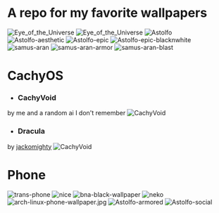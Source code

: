 # A repo for my favorite wallpapers
![Eye_of_the_Universe](https://raw.githubusercontent.com/Fhraze/wallpapers/master/OuterWildsEye.jpg)
![Eye_of_the_Universe](https://raw.githubusercontent.com/Fhraze/wallpapers/master/OuterWildsUW.jpg)
![Astolfo](https://raw.githubusercontent.com/Fhraze/wallpapers/master/astolfo-minimal.png)
![Astolfo-aesthetic](https://raw.githubusercontent.com/Fhraze/wallpapers/master/Astolfo-aesthetic.jpg)
![Astolfo-epic](https://raw.githubusercontent.com/Fhraze/wallpapers/master/Astolfo-epic.png)
![Astolfo-epic-blacknwhite](https://raw.githubusercontent.com/Fhraze/wallpapers/master/Astolfo-epic-blacknwhite.jpg)
![samus-aran](https://raw.githubusercontent.com/Fhraze/wallpapers/master/samus-aran.jpg)
![samus-aran-armor](https://raw.githubusercontent.com/Fhraze/wallpapers/master/samus-aran-armor.jpg)
![samus-aran-blast](https://raw.githubusercontent.com/Fhraze/wallpapers/master/samus-aran-blast.jpg)

# CachyOS
- ### CachyVoid
by me and a random ai I don't remember
![CachyVoid](https://raw.githubusercontent.com/Fhraze/wallpapers/master/CachyVoid.jpg)
- ### Dracula
by [jackomighty](https://github.com/dracula/wallpaper/issues/49)
![CachyVoid](https://raw.githubusercontent.com/Fhraze/wallpapers/master/CachyDracula.png)

# Phone
![trans-phone](https://raw.githubusercontent.com/Fhraze/wallpapers/master/trans-phone.png)
![nice](https://raw.githubusercontent.com/Fhraze/wallpapers/master/nice.jpg)
![bna-black-wallpaper](https://raw.githubusercontent.com/Fhraze/wallpapers/master/bna-black-wallpaper.jpg)
![neko](https://raw.githubusercontent.com/Fhraze/wallpapers/master/neko.webp)
![arch-linux-phone-wallpaper.jpg](https://raw.githubusercontent.com/Fhraze/wallpapers/master/arch-linux-phone-wallpaper.jpg)
![Astolfo-armored](https://raw.githubusercontent.com/Fhraze/wallpapers/master/Astolfo-armored.jpg)
![Astolfo-social](https://raw.githubusercontent.com/Fhraze/wallpapers/master/Astolfo-social.png)
